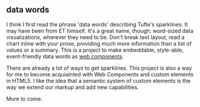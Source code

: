 ## data words

I think I first read the phrase 'data words' describing Tufte's sparklines. It may have been from ET himself. It's a great name, though: word-sized data visualizations, wherever they need to be. Don't break text layout, read a chart inline with your prose, providing much more information than a list of values or a summary. This is a project to make embeddable, style-able, event-friendly data words as [web components](http://w3c.github.io/webcomponents/explainer/).

There are already a lot of ways to get sparklines. This project is also a way for me to become acquiainted with Web Components and custom elements in HTML5. I like the idea that a semantic system of custom elements is the way we extend our markup and add new capabilities.

More to come.
